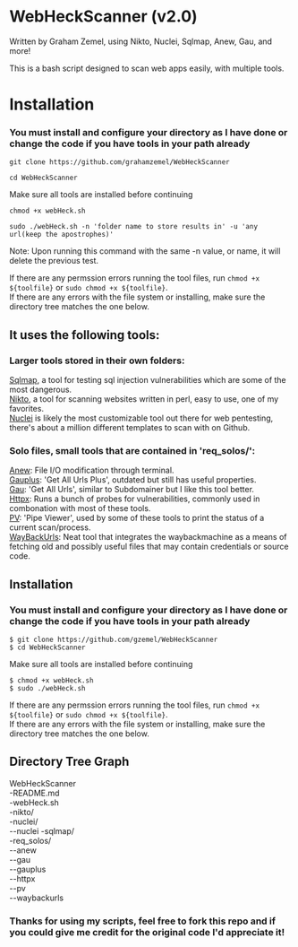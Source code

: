 # WebHeckScanner (v2.0)
Written by Graham Zemel, using Nikto, Nuclei, Sqlmap, Anew, Gau, and more!

This is a bash script designed to scan web apps easily, with multiple tools.   
# Installation
### You must install and configure your directory as I have done or change the code if you have tools in your path already
```
git clone https://github.com/grahamzemel/WebHeckScanner

cd WebHeckScanner
```
Make sure all tools are installed before continuing
```
chmod +x webHeck.sh

sudo ./webHeck.sh -n 'folder name to store results in' -u 'any url(keep the apostrophes)'
```
Note: Upon running this command with the same -n value, or name, it will delete the previous test.

If there are any permssion errors running the tool files, run ```chmod +x ${toolfile}``` or ```sudo chmod +x ${toolfile}```.  
If there are any errors with the file system or installing, make sure the directory tree matches the one below.  
## It uses the following tools:
### Larger tools stored in their own folders:

[Sqlmap](https://github.com/sqlmapproject/sqlmap), a tool for testing sql injection vulnerabilities which are some of the most dangerous.  
[Nikto](https://github.com/sullo/nikto), a tool for scanning websites written in perl, easy to use, one of my favorites.  
[Nuclei](https://github.com/projectdiscovery/nuclei) is likely the most customizable tool out there for web pentesting,
there's about a million different templates to scan with on Github.  

### Solo files, small tools that are contained in 'req_solos/':  

[Anew](https://github.com/tomnomnom/anew): File I/O modification through terminal.    
[Gauplus](https://github.com/bp0lr/gauplus): 'Get All Urls Plus', outdated but still has useful properties.  
[Gau](https://github.com/lc/gau): 'Get All Urls', similar to Subdomainer but I like this tool better.    
[Httpx](https://github.com/projectdiscovery/httpx): Runs a bunch of probes for vulnerabilities, commonly used in combonation with most of these tools.  
[PV](https://github.com/a-j-wood/pv): 'Pipe Viewer', used by some of these tools to print the status of a current scan/process.  
[WayBackUrls](https://github.com/tomnomnom/waybackurls): Neat tool that integrates the waybackmachine as a means of fetching old and possibly useful files that may contain credentials or source code.  

## Installation
### You must install and configure your directory as I have done or change the code if you have tools in your path already
```
$ git clone https://github.com/gzemel/WebHeckScanner
$ cd WebHeckScanner
```
Make sure all tools are installed before continuing
```
$ chmod +x webHeck.sh
$ sudo ./webHeck.sh
```

If there are any permssion errors running the tool files, run ```chmod +x ${toolfile}``` or ```sudo chmod +x ${toolfile}```.  
If there are any errors with the file system or installing, make sure the directory tree matches the one below.  
## Directory Tree Graph  
WebHeckScanner  
-README.md  
-webHeck.sh  
-nikto/  
-nuclei/  
--nuclei
-sqlmap/  
-req_solos/  
--anew  
--gau  
--gauplus  
--httpx  
--pv  
--waybackurls  

### Thanks for using my scripts, feel free to fork this repo and if you could give me credit for the original code I'd appreciate it!

